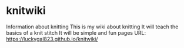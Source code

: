 # knitwiki
Information about knitting
This is my wiki about knitting
It will teach the basics of a knit stitch
It will be simple and fun
pages URL:
https://luckygal823.github.io/knitwiki/
